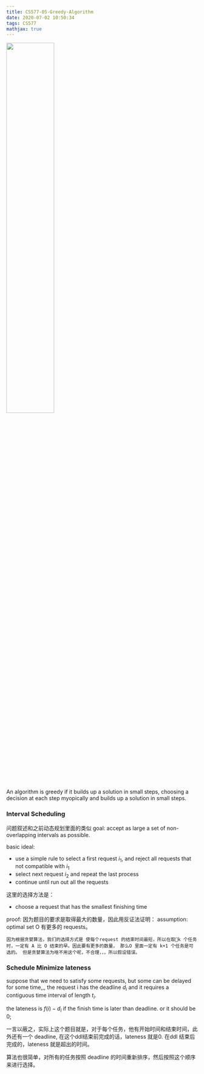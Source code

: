 ```yaml
---
title: CS577-05-Greedy-Algorithm
date: 2020-07-02 10:50:34
tags: CS577
mathjax: true
---
```

<img src="001.png" width="50%">

An algorithm is greedy if it builds up a solution in small steps, choosing a decision at each step myopically and builds up a solution in small steps.

<!--more-->
### Interval Scheduling

问题叙述和之前动态规划里面的类似
goal: accept as large a set of non-overlapping intervals as possible.

basic ideal: 
* use a simple rule to select a first request $i_{1}$, and reject all requests that not compatible with $i_{1}$
* select next request $i_{2}$ and repeat the last process
* continue until run out all the requests

这里的选择方法是：
* choose a request that has the smallest finishing time

proof: 因为题目的要求是取得最大的数量，因此用反证法证明：
    assumption: optimal set O 有更多的 requests。

    因为根据贪婪算法，我们的选择方式是 使每个request 的结束时间最短，所以在取k 个任务时，一定有 A 比 O 结束的早。因此要有更多的数量， 那么O 里面一定有 k+1 个任务是可选的。 但是贪婪算法为啥不用这个呢，不合理，，，所以假设错误。

### Schedule Minimize lateness
    
suppose that we need to satisfy some requests, but some can be delayed for some time,,,
the request i has the deadline $d_{i}$ and it requires a contiguous time interval of length $t_{i}$.

the lateness is $f(i) - d_{i}$ if the finish time is later than deadline.  or it should be 0;

一言以蔽之，实际上这个题目就是，对于每个任务，他有开始时间和结束时间，此外还有一个 deadline, 在这个ddl结束前完成的话，lateness 就是0. 在ddl 结束后完成的，lateness 就是超出的时间。

算法也很简单，对所有的任务按照 deadline 的时间重新排序，然后按照这个顺序来进行选择。